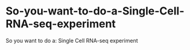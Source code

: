 # So-you-want-to-do-a-Single-Cell-RNA-seq-experiment
So you want to do a: Single Cell RNA-seq experiment
